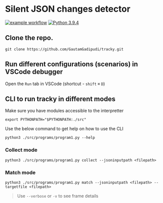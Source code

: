 # Silent JSON changes detector
[![example workflow](https://github.com/GautamGadipudi/tracky/actions/workflows/main.yml/badge.svg)](https://github.com/GautamGadipudi/tracky/actions/workflows/main.yml) [![Python 3.9.4](https://img.shields.io/badge/python-3.9.4-blue.svg)](https://www.python.org/downloads/release/python-394/)


## Clone the repo.
```
git clone https://github.com/GautamGadipudi/tracky.git
```

## Run different configurations (scenarios) in VSCode debugger
Open the `Run` tab in VSCode (shortcut - `shift` `⌘` `D`)

## CLI to run tracky in different modes
Make sure you have modules accessible to the interpretter
```
export PYTHONPATH="$PYTHONPATH:./src"
```

Use the below command to get help on how to use the CLI
```
python3 ./src/programs/program1.py --help
```

### Collect mode
```
python3 ./src/programs/program1.py collect --jsoninputpath <filepath>
```
### Match mode
```
python3 ./src/programs/program1.py match --jsoninputpath <filepath> --targetfile <filepath>
```

> Use `--verbose` or `-v` to see frame details